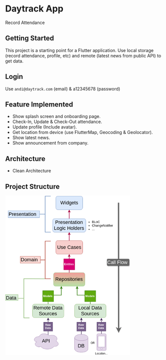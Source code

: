 # Daytrack App

Record Attendance

## Getting Started

This project is a starting point for a Flutter application. Use local storage (record attendance, profile, etc) and remote (latest news from public API) to get data.

## Login
Use `andi@daytrack.com` (email) & a12345678 (password)

## Feature Implemented
- Show splash screen and onboarding page.
- Check-In, Update & Check-Out attendance.
- Update profile (Include avatar).
- Get location from device (use FlutterMap, Geocoding & Geolocator).
- Show latest news.
- Show announcement from company.

## Architecture
- Clean Architecture

## Project Structure
<img src="resources/Clean-Architecture-Flutter-Diagram.webp" width='400'>